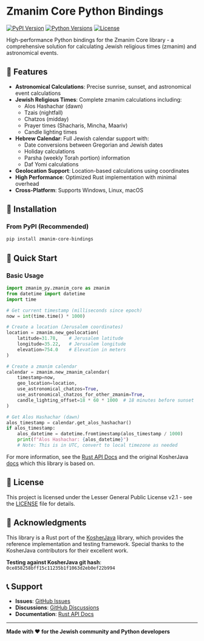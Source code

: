# Zmanim Core Python Bindings

[![PyPI Version](https://img.shields.io/pypi/v/zmanim-core-bindings)](https://pypi.org/project/zmanim-core-bindings/)
[![Python Versions](https://img.shields.io/pypi/pyversions/zmanim-core-bindings)](https://pypi.org/project/zmanim-core-bindings/)
[![License](https://img.shields.io/badge/license-MIT-blue.svg)](LICENSE)

High-performance Python bindings for the Zmanim Core library - a comprehensive solution for calculating Jewish religious times (zmanim) and astronomical events.

## 🌟 Features

- **Astronomical Calculations**: Precise sunrise, sunset, and astronomical event calculations
- **Jewish Religious Times**: Complete zmanim calculations including:
  - Alos Hashachar (dawn)
  - Tzais (nightfall)
  - Chatzos (midday)
  - Prayer times (Shacharis, Mincha, Maariv)
  - Candle lighting times
- **Hebrew Calendar**: Full Jewish calendar support with:
  - Date conversions between Gregorian and Jewish dates
  - Holiday calculations
  - Parsha (weekly Torah portion) information
  - Daf Yomi calculations
- **Geolocation Support**: Location-based calculations using coordinates
- **High Performance**: Optimized Rust implementation with minimal overhead
- **Cross-Platform**: Supports Windows, Linux, macOS

## 🚀 Installation

### From PyPI (Recommended)

```bash
pip install zmanim-core-bindings
```

## 📖 Quick Start

### Basic Usage

```python
import zmanim_py.zmanim_core as zmanim
from datetime import datetime
import time

# Get current timestamp (milliseconds since epoch)
now = int(time.time() * 1000)

# Create a location (Jerusalem coordinates)
location = zmanim.new_geolocation(
    latitude=31.78,    # Jerusalem latitude
    longitude=35.22,   # Jerusalem longitude
    elevation=754.0    # Elevation in meters
)

# Create a zmanim calendar
calendar = zmanim.new_zmanim_calendar(
    timestamp=now,
    geo_location=location,
    use_astronomical_chatzos=True,
    use_astronomical_chatzos_for_other_zmanim=True,
    candle_lighting_offset=18 * 60 * 1000  # 18 minutes before sunset
)

# Get Alos Hashachar (dawn)
alos_timestamp = calendar.get_alos_hashachar()
if alos_timestamp:
    alos_datetime = datetime.fromtimestamp(alos_timestamp / 1000)
    print(f"Alos Hashachar: {alos_datetime}")
    # Note: This is in UTC, convert to local timezone as needed
```

For more information, see the [Rust API Docs](https://docs.rs/zmanim-core) and the original KosherJava [docs](https://github.com/KosherJava/KosherJava/blob/master/README.md) which this library is based on.

## 📄 License

This project is licensed under the Lesser General Public License v2.1 - see the [LICENSE](LICENSE) file for details.

## 🙏 Acknowledgments

This library is a Rust port of the [KosherJava](https://github.com/KosherJava/KosherJava) library, which provides the reference implementation and testing framework. Special thanks to the KosherJava contributors for their excellent work.

**Testing against KosherJava git hash**: `0ce858258bff15c11235b1f1063d2eb0ef22b994`

## 📞 Support

- **Issues**: [GitHub Issues](https://github.com/dickermoshe/zmanim-core/issues)
- **Discussions**: [GitHub Discussions](https://github.com/dickermoshe/zmanim-core/discussions)
- **Documentation**: [Rust API Docs](https://docs.rs/zmanim-core)

---

**Made with ❤️ for the Jewish community and Python developers**
